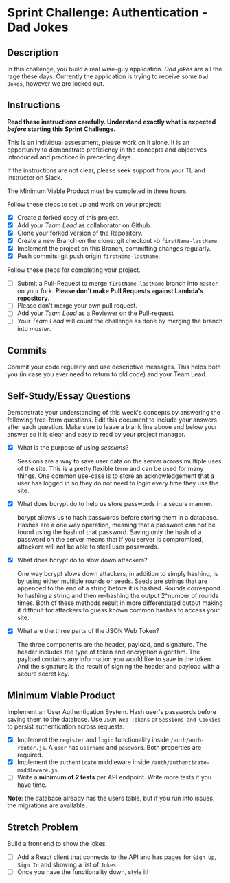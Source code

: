 # Sprint Challenge: Authentication - Dad Jokes

## Description

In this challenge, you build a real wise-guy application. _Dad jokes_ are all the rage these days. Currently the application is trying to receive some `Dad Jokes`, however we are locked out.

## Instructions

**Read these instructions carefully. Understand exactly what is expected _before_ starting this Sprint Challenge.**

This is an individual assessment, please work on it alone. It is an opportunity to demonstrate proficiency in the concepts and objectives introduced and practiced in preceding days.

If the instructions are not clear, please seek support from your TL and Instructor on Slack.

The Minimum Viable Product must be completed in three hours.

Follow these steps to set up and work on your project:

- [x] Create a forked copy of this project.
- [x] Add your _Team Lead_ as collaborator on Github.
- [x] Clone your forked version of the Repository.
- [x] Create a new Branch on the clone: git checkout -b `firstName-lastName`.
- [x] Implement the project on this Branch, committing changes regularly.
- [x] Push commits: git push origin `firstName-lastName`.

Follow these steps for completing your project.

- [ ] Submit a Pull-Request to merge `firstName-lastName` branch into `master` on your fork. **Please don't make Pull Requests against Lambda's repository**.
- [ ] Please don't merge your own pull request.
- [ ] Add your _Team Lead_ as a Reviewer on the Pull-request
- [ ] Your _Team Lead_ will count the challenge as done by merging the branch into _master_.

## Commits

Commit your code regularly and use descriptive messages. This helps both you (in case you ever need to return to old code) and your Team Lead.

## Self-Study/Essay Questions

Demonstrate your understanding of this week's concepts by answering the following free-form questions. Edit this document to include your answers after each question. Make sure to leave a blank line above and below your answer so it is clear and easy to read by your project manager.

- [x] What is the purpose of using _sessions_?

  Sessions are a way to save user data on the server across multiple uses of the site. This is a pretty flexible term and can be used for many things. One common use-case is to store an acknowledgement that a user has logged in so they do not need to login every time they use the site.

- [x] What does bcrypt do to help us store passwords in a secure manner.

  bcrypt allows us to hash passwords before storing them in a database. Hashes are a one way operation, meaning that a password can not be found using the hash of that password. Saving only the hash of a password on the server means that if you server is compromised, attackers will not be able to steal user passwords.

- [x] What does bcrypt do to slow down attackers?

  One way bcrypt slows down attackers, in addition to simply hashing, is by using either multiple rounds or seeds. Seeds are strings that are appended to the end of a string before it is hashed. Rounds correspond to hashing a string and then re-hashing the output 2^number of rounds times. Both of these methods result in more differentiated output making it difficult for attackers to guess known common hashes to access your site.

- [x] What are the three parts of the JSON Web Token?

  The three components are the header, payload, and signature. The header includes the type of token and encryption algorithm. The payload contains any information you would like to save in the token. And the signature is the result of signing the header and payload with a secure secret key.

## Minimum Viable Product

Implement an User Authentication System. Hash user's passwords before saving them to the database. Use `JSON Web Tokens` or `Sessions and Cookies` to persist authentication across requests.

- [x] Implement the `register` and `login` functionality inside `/auth/auth-router.js`. A `user` has `username` and `password`. Both properties are required.
- [x] Implement the `authenticate` middleware inside `/auth/authenticate-middleware.js`.
- [ ] Write a **minimum of 2 tests** per API endpoint. Write more tests if you have time.

**Note**: the database already has the users table, but if you run into issues, the migrations are available.

## Stretch Problem

Build a front end to show the jokes.

- [ ] Add a React client that connects to the API and has pages for `Sign Up`, `Sign In` and showing a list of `Jokes`.
- [ ] Once you have the functionality down, style it!
